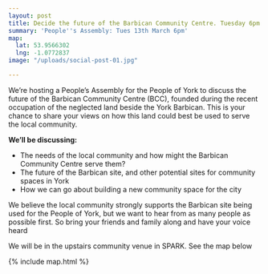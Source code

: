 ```yaml
---
layout: post
title: Decide the future of the Barbican Community Centre. Tuesday 6pm
summary: 'People''s Assembly: Tues 13th March 6pm'
map:
  lat: 53.9566302
  lng: -1.0772837
image: "/uploads/social-post-01.jpg"

---
```


We’re hosting a People’s Assembly for the People of York to discuss the future of the Barbican Community Centre (BCC), founded during the recent occupation of the neglected land beside the York Barbican. This is your chance to share your views on how this land could best be used to serve the local community.

**We’ll be discussing:**

* The needs of the local community and how might the Barbican Community Centre serve them?
* The future of the Barbican site, and other potential sites for community spaces in York
* How we can go about building a new community space for the city

We believe the local community strongly supports the Barbican site being used for the People of York, but we want to hear from as many people as possible first. So bring your friends and family along and have your voice heard

We will be in the upstairs community venue in SPARK. See the map below

{% include map.html %}